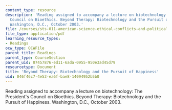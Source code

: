 ```yaml
---
content_type: resource
description: 'Reading assigned to accompany a lecture on biotechnology: The President''s
  Council on Bioethics. Beyond Therapy: Biotechnology and the Pursuit of Happiness.
  Washington, D.C., October 2003.'
file: /courses/sts-011-american-science-ethical-conflicts-and-political-choices-fall-2007/046f46c74e53ea6fbae814094952b5b0_16_beyond_thrapy.pdf
file_type: application/pdf
learning_resource_types:
- Readings
ocw_type: OCWFile
parent_title: Readings
parent_type: CourseSection
parent_uid: 07457876-ed11-6ada-0955-950e3ad45d79
resourcetype: Document
title: 'Beyond Therapy: Biotechnology and the Pursuit of Happiness'
uid: 046f46c7-4e53-ea6f-bae8-14094952b5b0
---
```

Reading assigned to accompany a lecture on biotechnology: The President's Council on Bioethics. Beyond Therapy: Biotechnology and the Pursuit of Happiness. Washington, D.C., October 2003.

